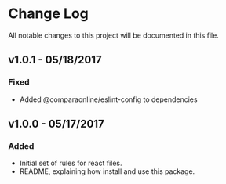 # Change Log
All notable changes to this project will be documented in this file.

## v1.0.1 - 05/18/2017
### Fixed
- Added @comparaonline/eslint-config to dependencies

## v1.0.0 - 05/17/2017
### Added
- Initial set of rules for react files.
- README, explaining how install and use this package.

